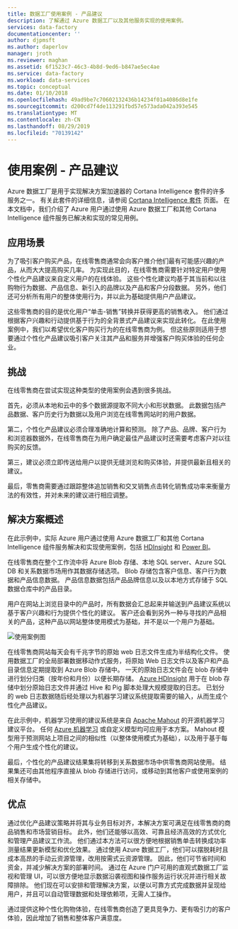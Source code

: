 ```yaml
---
title: 数据工厂使用案例 - 产品建议
description: 了解通过 Azure 数据工厂以及其他服务实现的使用案例。
services: data-factory
documentationcenter: ''
author: djpmsft
ms.author: daperlov
manager: jroth
ms.reviewer: maghan
ms.assetid: 6f1523c7-46c3-4b8d-9ed6-b847ae5ec4ae
ms.service: data-factory
ms.workload: data-services
ms.topic: conceptual
ms.date: 01/10/2018
ms.openlocfilehash: 49ad9be7c70602132436b14234f01a4086d8e1fe
ms.sourcegitcommit: d200cd7f4de113291fbd57e573ada042a393e545
ms.translationtype: MT
ms.contentlocale: zh-CN
ms.lasthandoff: 08/29/2019
ms.locfileid: "70139142"
---
```

# <a name="use-case---product-recommendations"></a>使用案例 - 产品建议
Azure 数据工厂是用于实现解决方案加速器的 Cortana Intelligence 套件的许多服务之一。  有关此套件的详细信息，请参阅 [Cortana Intelligence 套件](https://www.microsoft.com/cortanaanalytics) 页面。 在本文档中，我们介绍了 Azure 用户通过使用 Azure 数据工厂和其他 Cortana Intelligence 组件服务已解决和实现的常见用例。

## <a name="scenario"></a>应用场景
为了吸引客户购买产品，在线零售商通常会向客户推介他们最有可能感兴趣的产品，从而大大提高购买几率。 为实现此目的，在线零售商需要针对特定用户使用个性化产品建议来自定义用户的在线体验。 这些个性化建议均基于其当前和以往购物行为数据、产品信息、新引入的品牌以及产品和客户分段数据。  另外，他们还可分析所有用户的整体使用行为，并以此为基础提供用户产品建议。

这些零售商的目的是优化用户“单击-销售”转换并获得更高的销售收入。  他们通过根据客户兴趣和行动提供基于行为的全背景式产品建议来实现此转化。 在此使用案例中，我们以希望优化客户购买行为的在线零售商为例。 但这些原则适用于想要通过个性化产品建议吸引客户关注其产品和服务并增强客户购买体验的任何企业。

## <a name="challenges"></a>挑战
在线零售商在尝试实现这种类型的使用案例会遇到很多挑战。 

首先，必须从本地和云中的多个数据源提取不同大小和形状数据。 此数据包括产品数据、客户历史行为数据以及用户浏览在线零售网站时的用户数据。 

第二，个性化产品建议必须合理准确地计算和预测。 除了产品、品牌、客户行为和浏览器数据外，在线零售商在为用户确定最佳产品建议时还需要考虑客户对以往购买的反馈。 

第三，建议必须立即传送给用户以提供无缝浏览和购买体验，并提供最新且相关的建议。 

最后，零售商需要通过跟踪整体追加销售和交叉销售点击转化销售成功率来衡量方法的有效性，并对未来的建议进行相应调整。

## <a name="solution-overview"></a>解决方案概述
在此示例中，实际 Azure 用户通过使用 Azure 数据工厂和其他 Cortana Intelligence 组件服务解决和实现使用案例，包括 [HDInsight](https://azure.microsoft.com/services/hdinsight/) 和 [Power BI](https://powerbi.microsoft.com/)。

在线零售商在整个工作流中将 Azure Blob 存储、本地 SQL server、Azure SQL DB 和关系数据市场用作其数据存储选项。  Blob 存储包含客户信息、客户行为数据和产品信息数据。 产品信息数据包括产品品牌信息以及以本地方式存储于 SQL 数据仓库中的产品目录。 

用户在网站上浏览目录中的产品时，所有数据会汇总起来并输送到产品建议系统以基于客户兴趣和行为提供个性化的建议。 客户还会看到另外一种与寻找的产品相关的产品，这种产品以网站整体使用模式为基础，并不是以一个用户为基础。

![使用案例图](./media/data-factory-product-reco-usecase/diagram-1.png)

在线零售商网站每天会有千兆字节的原始 web 日志文件生成为半结构化文件。 使用数据工厂的全局部署数据移动作式服务，将原始 Web 日志文件以及客户和产品目录信息定期提取到 Azure Blob 存储中。 一天的原始日志文件会在 blob 存储中进行划分归类（按年份和月份）以便长期存储。  [Azure HDInsight](https://azure.microsoft.com/services/hdinsight/) 用于在 blob 存储中划分原始日志文件并通过 Hive 和 Pig 脚本处理大规模提取的日志。 已划分的 web 日志数据随后经处理以为机器学习建议系统提取需要的输入，从而生成个性化产品建议。

在此示例中，机器学习使用的建议系统是来自 [Apache Mahout](https://mahout.apache.org/) 的开源机器学习建议平台。  任何 [Azure 机器学习](https://azure.microsoft.com/services/machine-learning/) 或自定义模型均可应用于本方案。  Mahout 模型用于预测网站上项目之间的相似性（以整体使用模式为基础），以及用于基于每个用户生成个性化的建议。

最后，个性化的产品建议结果集将转移到关系数据市场中供零售商网站使用。  结果集还可由其他程序直接从 blob 存储进行访问，或移动到其他客户或使用案例的相关存储中。

## <a name="benefits"></a>优点
通过优化产品建议策略并将其与业务目标对齐，本解决方案可满足在线零售商的商品销售和市场营销目标。 此外，他们还能够以高效、可靠且经济高效的方式优化和管理产品建议工作流。 他们通过本方法可以很方便地根据销售单击转换成功率测量结果更新模型和优化效果。 通过使用 Azure 数据工厂，他们可以摆脱耗时且成本高昂的手动云资源管理，改用按需式云资源管理。 因此，他们可节省时间和资金，并减少解决方案的部署时间。 通过在 Azure 门户可用的直观式数据工厂监视和管理 UI，可以很方便地显示数据沿袭视图和操作服务运行状况并进行相关故障排除。 他们现在可以安排和管理解决方案，以便以可靠方式完成数据并呈现给用户，并且可以自动管理数据和处理依赖项，无需人工操作。

通过提供这种个性化购物体验，在线零售商创造了更具竞争力、更有吸引力的客户体验，因此增加了销售和整体客户满意度。

